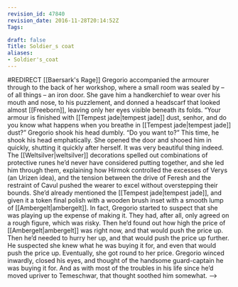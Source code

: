 ```yaml
---
revision_id: 47840
revision_date: 2016-11-28T20:14:52Z
Tags:

draft: false
Title: Soldier_s coat
aliases:
- Soldier's_coat
---
```

#REDIRECT [[Baersark's Rage]]
Gregorio accompanied the armourer through to the back of her workshop, where a small room was sealed by – of all things – an iron door. She gave him a handkerchief to wear over his mouth and nose, to his puzzlement, and donned a headscarf that looked almost [[Freeborn]], leaving only her eyes visible beneath its folds.
“Your armour is finished with [[Tempest jade|tempest jade]] dust, senhor, and do you know what happens when you breathe in [[Tempest jade|tempest jade]] dust?” Gregorio shook his head dumbly. “Do you want to?” This time, he shook his head emphatically. She opened the door and shooed him in quickly, shutting it quickly after herself.
It was very beautiful thing indeed. The [[Weltsilver|weltsilver]] decorations spelled out combinations of protective runes he’d never have considered putting together, and she led him through them, explaining how Hirmok controlled the excesses of Verys (an Urizen idea), and the tension between the drive of Feresh and the restraint of Cavul pushed the wearer to excel without overstepping their bounds. She’d already mentioned the [[Tempest jade|tempest jade]], and given it a token final polish with a wooden brush inset with a smooth lump of [[Ambergelt|ambergelt]].
In fact, Gregorio started to suspect that she was playing up the expense of making it. They had, after all, only agreed on a rough figure, which was risky. Then he’d found out how high the price of [[Ambergelt|ambergelt]] was right now, and that would push the price up. Then he’d needed to hurry her up, and that would push the price up further. He suspected she knew what he was buying it for, and even that would push the price up.
Eventually, she got round to her price.
Gregorio winced inwardly, closed his eyes, and thought of the handsome guard-captain he was buying it for. And as with most of the troubles in his life since he’d moved upriver to Temeschwar, that thought soothed him somewhat.
-->